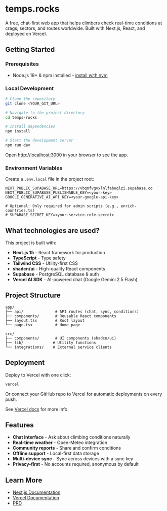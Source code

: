 # temps.rocks

A free, chat-first web app that helps climbers check real-time conditions at crags, sectors, and routes worldwide. Built with Next.js, React, and deployed on Vercel.

## Getting Started

### Prerequisites

- Node.js 18+ & npm installed - [install with nvm](https://github.com/nvm-sh/nvm#installing-and-updating)

### Local Development

```sh
# Clone the repository
git clone <YOUR_GIT_URL>

# Navigate to the project directory
cd temps-rocks

# Install dependencies
npm install

# Start the development server
npm run dev
```

Open [http://localhost:3000](http://localhost:3000) in your browser to see the app.

### Environment Variables

Create a `.env.local` file in the project root:

```env
NEXT_PUBLIC_SUPABASE_URL=https://vbqnfvgvxlnlfabuqlzi.supabase.co
NEXT_PUBLIC_SUPABASE_PUBLISHABLE_KEY=<your-key>
GOOGLE_GENERATIVE_AI_API_KEY=<your-google-api-key>

# Optional: Only required for admin scripts (e.g., enrich-countries.ts)
# SUPABASE_SECRET_KEY=<your-service-role-secret>
```

## What technologies are used?

This project is built with:

- **Next.js 15** - React framework for production
- **TypeScript** - Type safety
- **Tailwind CSS** - Utility-first CSS
- **shadcn/ui** - High-quality React components
- **Supabase** - PostgreSQL database & auth
- **Vercel AI SDK** - AI-powered chat (Google Gemini 2.5 Flash)

## Project Structure

```
app/
├── api/              # API routes (chat, sync, conditions)
├── components/       # Reusable React components
├── layout.tsx        # Root layout
└── page.tsx          # Home page

src/
├── components/       # UI components (shadcn/ui)
├── lib/             # Utility functions
└── integrations/    # External service clients
```

## Deployment

Deploy to Vercel with one click:

```sh
vercel
```

Or connect your GitHub repo to Vercel for automatic deployments on every push.

See [Vercel docs](https://vercel.com/docs) for more info.

## Features

- **Chat interface** - Ask about climbing conditions naturally
- **Real-time weather** - Open-Meteo integration
- **Community reports** - Share and confirm conditions
- **Offline support** - Local-first data storage
- **Multi-device sync** - Sync across devices with a sync key
- **Privacy-first** - No accounts required, anonymous by default

## Learn More

- [Next.js Documentation](https://nextjs.org/docs)
- [Vercel Documentation](https://vercel.com/docs)
- [PRD](./docs/PRD.md)
